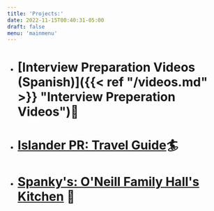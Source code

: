 ```yaml
---
title: 'Projects:'
date: 2022-11-15T00:40:31-05:00
draft: false
menu: 'mainmenu'
---
```


- # [Interview Preparation Videos (Spanish)]({{< ref "/videos.md" >}} "Interview Preperation Videos"):dart:
- # [Islander PR: Travel Guide](https://main.d2e0j0vnjlubiv.amplifyapp.com):surfer:
- # [Spanky's: O'Neill Family Hall's Kitchen](https://main.d1jy6rhjwcg8h7.amplifyapp.com/) :pizza:

